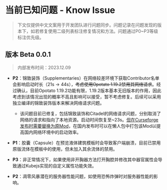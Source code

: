 # 当前已知问题 - Know Issue

> 下文仅提供中文文案用于开发团队进行问题同步。问题记录在问题发现的版本下，如若修复使用二级列表标注修复情况和方法。问题通过P0~P3等级标注优先级。

## 版本 Beta 0.0.1

> 内部发布时间：2023.12.09

 - **P2**：锦致装饰（Supplementaries）在网络较差环境下获取Contributor名单会影响启动时长（21s -> 44s），~~考虑使用Opotato 1.19.2禁用其网络请求~~。经过确认，目前Opotato 1.19.2功能有限，1.19.2版本基本无旧版本的作用，因此考虑到该情况出现的概率不高且影响可以接受，暂不考虑修复。后续可以采用独立编译的锦致装饰版本来解决网络请求问题。
 
    - 该问题目前已修复，包括锦致装饰和Citadel的网络请求问题，分别取消了网络的请求和指向了本地资源。启动时间恢复至~23s。<u>但在Curseforge发布时需要替换为原Mod</u>，在国内发布时可以在懒人包中打包该Mod以提高国内网络环境中的启动效率。

 - **P1**：胶囊（Capsule）在预览液体建筑模板时会导致客户端崩溃，目前已禁用原版流体在模板中的使用，但未加入其余流体的禁用。

 - **P3**：非正常情况下，如果使用非开胸器方法打开胸腔并修改其中器官属性会导致通过Kubejs实现的自定义属性功能失效。

 - **P2**：凋零风暴潜在的服务器性能问题，如使用恐怖炸弹时对服务器性能的影响。